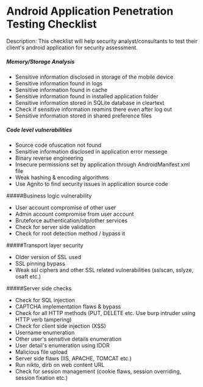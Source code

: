 # Android Application Penetration Testing Checklist
Description: This checklist will help security analyst/consultants to test their client's android application for security assessment.

##### Memory/Storage Analysis
  - Sensitive information disclosed in storage of the mobile device
  - Sensitive information found in logs
  - Sensitive information found in cache
  - Sensitive information found in installed application folder
  - Sensitive information stored in SQLite database in cleartext
  - Check if sensitive information reamins there even after log out
  - Sensitive information stored in shared preference files

##### Code level vulnerabilities
  - Source code ofuscation not found
  - Sensitive information disclosed in application error messege
  - Binary reverse engineering
  - Insecure permissions set by application through AndroidManifest.xml file
  - Weak hashing & encoding algorithms
  - Use Agnito to find security issues in application source code

#####Business logic vulnerability
  - User account compromise of other user
  - Admin account compromise from user account
  - Bruteforce authentication/otp/other services
  - Check for server side validation
  - Check for root detection method / bypass it

#####Transport layer security
  - Older version of SSL used
  - SSL pinning bypass
  - Weak ssl ciphers and other SSL related vulnerabilities (sslscan, sslyze, osaft etc.)

#####Server side checks
  - Check for SQL injection
  - CAPTCHA implementation flaws & bypass
  - Check for all HTTP methods (PUT, DELETE etc. Use burp intruder using HTTP verb tampering)
  - Check for client side injection (XSS)
  - Username enumeration
  - Other user's sensitive details enumeration
  - User detail's enumeration using IDOR
  - Malicious file upload
  - Server side flaws (IIS, APACHE, TOMCAT etc.)
  - Run nikto, dirb on web content URL
  - Check for session management (cookie flaws, session overriding, session fixation etc.)
